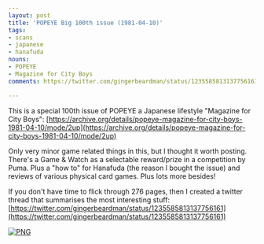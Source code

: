 ```yaml
---
layout: post
title: 'POPEYE Big 100th issue (1981-04-10)'
tags:
- scans
- japanese
- hanafuda
nouns:
- POPEYE
- Magazine for City Boys
comments: https://twitter.com/gingerbeardman/status/1235585813137756161

---
```


This is a special 100th issue of POPEYE a Japanese lifestyle "Magazine for City Boys": [https://archive.org/details/popeye-magazine-for-city-boys-1981-04-10/mode/2up](https://archive.org/details/popeye-magazine-for-city-boys-1981-04-10/mode/2up)

Only very minor game related things in this, but I thought it worth posting. There's a Game & Watch as a selectable reward/prize in a competition by Puma. Plus a "how to" for Hanafuda (the reason I bought the issue) and reviews of various physical card games. Plus lots more besides!

If you don't have time to flick through 276 pages, then I created a twitter thread that summarises the most interesting stuff: [https://twitter.com/gingerbeardman/status/1235585813137756161](https://twitter.com/gingerbeardman/status/1235585813137756161)

[![PNG](/images/posts/popeye-big-100th-issue.png)](https://archive.org/details/popeye-magazine-for-city-boys-1981-04-10/mode/2up)
